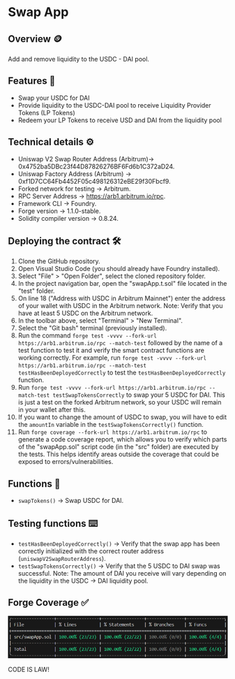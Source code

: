 # Swap App
## Overview 🪙
Add and remove liquidity to the USDC - DAI pool.
## Features 📃
* Swap your USDC for DAI
* Provide liquidity to the USDC-DAI pool to receive Liquidity Provider Tokens (LP Tokens)
* Redeem your LP Tokens to receive USD and DAI from the liquidity pool
## Technical details ⚙️
* Uniswap V2 Swap Router Address (Arbitrum)-> 0x4752ba5DBc23f44D87826276BF6Fd6b1C372aD24.
* Uniswap Factory Address (Arbitrum) -> 0xf1D7CC64Fb4452F05c498126312eBE29f30Fbcf9.
* Forked network for testing -> Arbitrum.
* RPC Server Address -> https://arb1.arbitrum.io/rpc.
* Framework CLI -> Foundry.
* Forge version -> 1.1.0-stable.
* Solidity compiler version -> 0.8.24.
## Deploying the contract 🛠️
1. Clone the GitHub repository.
2. Open Visual Studio Code (you should already have Foundry installed).
3. Select "File" > "Open Folder", select the cloned repository folder.
4. In the project navigation bar, open the "swapApp.t.sol" file located in the "test" folder.
5. On line 18 ("Address with USDC in Arbitrum Mainnet") enter the address of your wallet with USDC in the Arbitrum network. Note: Verify that you have at least 5 USDC on the Arbitrum network.
6. In the toolbar above, select "Terminal" > "New Terminal".
7. Select the "Git bash" terminal (previously installed).
8. Run the command `forge test -vvvv --fork-url https://arb1.arbitrum.io/rpc --match-test` followed by the name of a test function to test it and verify the smart contract functions are working correctly. For example, run `forge test -vvvv --fork-url https://arb1.arbitrum.io/rpc --match-test testHasBeenDeployedCorrectly` to test the `testHasBeenDeployedCorrectly` function.
9. Run `forge test -vvvv --fork-url https://arb1.arbitrum.io/rpc --match-test testSwapTokensCorrectly` to swap your 5 USDC for DAI. This is just a test on the forked Arbitrum network, so your USDC will remain in your wallet after this.
10. If you want to change the amount of USDC to swap, you will have to edit the `amountIn` variable in the `testSwapTokensCorrectly()` function.
11. Run `forge coverage --fork-url https://arb1.arbitrum.io/rpc` to generate a code coverage report, which allows you to verify which parts of the "swapApp.sol" script code (in the "src" folder) are executed by the tests. This helps identify areas outside the coverage that could be exposed to errors/vulnerabilities.
## Functions 📌
* `swapTokens()` -> Swap USDC for DAI.
## Testing functions ⌨️
* `testHasBeenDeployedCorrectly()` -> Verify that the swap app has been correctly initialized with the correct router address (`uniswapV2SwapRouterAddress`).
* `testSwapTokensCorrectly()` -> Verify that the 5 USDC to DAI swap was successful. Note: The amount of DAI you receive will vary depending on the liquidity in the USDC -> DAI liquidity pool.
## Forge Coverage ✅
![Forge Coverage](images/forgeCoverage.png)  

CODE IS LAW!
